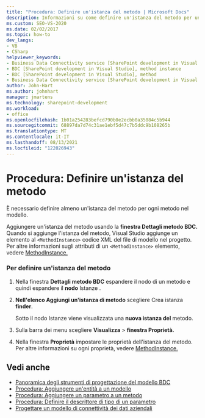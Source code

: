 ```yaml
---
title: "Procedura: Definire un'istanza del metodo | Microsoft Docs"
description: Informazioni su come definire un'istanza del metodo per un metodo nel modello BDC (Business Data Connectivity).
ms.custom: SEO-VS-2020
ms.date: 02/02/2017
ms.topic: how-to
dev_langs:
- VB
- CSharp
helpviewer_keywords:
- Business Data Connectivity service [SharePoint development in Visual Studio], method instance
- BDC [SharePoint development in Visual Studio], method instance
- BDC [SharePoint development in Visual Studio], method
- Business Data Connectivity service [SharePoint development in Visual Studio], method
author: John-Hart
ms.author: johnhart
manager: jmartens
ms.technology: sharepoint-development
ms.workload:
- office
ms.openlocfilehash: 1b01a254283befcd790b0e2ecbb0a35084c5b944
ms.sourcegitcommit: 68897da7d74c31ae1ebf5d47c7b5ddc9b108265b
ms.translationtype: MT
ms.contentlocale: it-IT
ms.lasthandoff: 08/13/2021
ms.locfileid: "122026943"
---
```

# <a name="how-to-define-a-method-instance"></a>Procedura: Definire un'istanza del metodo
  È necessario definire almeno un'istanza del metodo per ogni metodo nel modello.

 Aggiungere un'istanza del metodo usando la **finestra Dettagli metodo BDC.** Quando si aggiunge l'istanza del metodo, Visual Studio aggiunge un elemento al `<MethodInstance>` codice XML del file di modello nel progetto. Per altre informazioni sugli attributi di un `<MethodInstance>` elemento, vedere [MethodInstance.](/previous-versions/office/developer/sharepoint-2010/ee556838(v=office.14))

### <a name="to-define-a-method-instance"></a>Per definire un'istanza del metodo

1. Nella finestra **Dettagli metodo BDC** espandere il nodo di un metodo e quindi espandere il **nodo** Istanze .

2. **Nell'elenco Aggiungi un'istanza di metodo** scegliere Crea istanza **finder**.

     Sotto il nodo Istanze viene visualizzata una **nuova istanza del** metodo.

3. Sulla barra dei menu scegliere **Visualizza**  >  **finestra Proprietà.**

4. Nella finestra **Proprietà** impostare le proprietà dell'istanza del metodo. Per altre informazioni su ogni proprietà, vedere [MethodInstance.](/previous-versions/office/developer/sharepoint-2010/ee556838(v=office.14))

## <a name="see-also"></a>Vedi anche
- [Panoramica degli strumenti di progettazione del modello BDC](../sharepoint/bdc-model-design-tools-overview.md)
- [Procedura: Aggiungere un'entità a un modello](../sharepoint/how-to-add-an-entity-to-a-model.md)
- [Procedura: Aggiungere un parametro a un metodo](../sharepoint/how-to-add-a-parameter-to-a-method.md)
- [Procedura: Definire il descrittore di tipo di un parametro](../sharepoint/how-to-define-the-type-descriptor-of-a-parameter.md)
- [Progettare un modello di connettività dei dati aziendali](../sharepoint/designing-a-business-data-connectivity-model.md)
